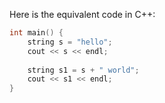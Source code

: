 
Here is the equivalent code in C++:
```c
int main() {
    string s = "hello";
    cout << s << endl;
    
    string s1 = s + " world";
    cout << s1 << endl;
}
```
